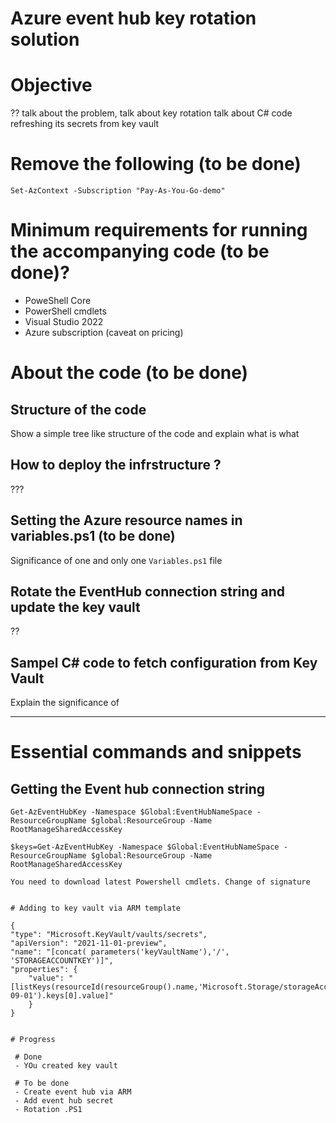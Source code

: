 
# Azure event hub key rotation solution

# Objective
?? talk about the problem, talk about key rotation
talk about C# code refreshing its secrets from key vault


# Remove the following (to be done)
```
Set-AzContext -Subscription "Pay-As-You-Go-demo"
```

# Minimum requirements for running the accompanying code (to be done)?

- PoweShell Core
- PowerShell cmdlets
- Visual Studio 2022
- Azure subscription (caveat on pricing)


# About the code (to be done)

## Structure of the code
Show a simple tree like structure of the code and explain what is what


## How to deploy the infrstructure ?
???

## Setting the Azure resource names in variables.ps1 (to be done)
Significance of one and only one `Variables.ps1` file

## Rotate the EventHub connection string and update the key vault

??

## Sampel C# code to fetch configuration from Key Vault
Explain the significance of 

---

# Essential commands and snippets

## Getting the Event hub connection string

```
Get-AzEventHubKey -Namespace $Global:EventHubNameSpace -ResourceGroupName $global:ResourceGroup -Name RootManageSharedAccessKey
```

```
$keys=Get-AzEventHubKey -Namespace $Global:EventHubNameSpace -ResourceGroupName $global:ResourceGroup -Name RootManageSharedAccessKey

You need to download latest Powershell cmdlets. Change of signature


# Adding to key vault via ARM template

```
    {
    "type": "Microsoft.KeyVault/vaults/secrets",
    "apiVersion": "2021-11-01-preview",
    "name": "[concat( parameters('keyVaultName'),'/', 'STORAGEACCOUNTKEY')]",
    "properties": {
        "value": "[listKeys(resourceId(resourceGroup().name,'Microsoft.Storage/storageAccounts/',parameters('storageAccountName')),'2022-09-01').keys[0].value]"
        }
    }

```

# Progress

 # Done
 - YOu created key vault

 # To be done
 - Create event hub via ARM
 - Add event hub secret
 - Rotation .PS1
 